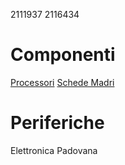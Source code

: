 2111937
2116434
# Componenti
[Processori](processori.md)
[Schede Madri](schede_madri.md)
# Periferiche
Elettronica Padovana
